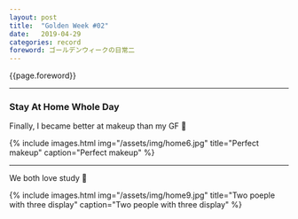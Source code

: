 ```yaml
---
layout: post
title:  "Golden Week #02"
date:   2019-04-29
categories: record
foreword: ゴールデンウィークの日常二
---
```


{{page.foreword}}

---
### Stay At Home Whole Day

Finally, I became better at makeup than my GF 👏

{% include images.html img="/assets/img/home6.jpg" title="Perfect makeup" caption="Perfect makeup" %}

---
We both love study 👏

{% include images.html img="/assets/img/home9.jpg" title="Two poeple with three display" caption="Two people with three display" %}
